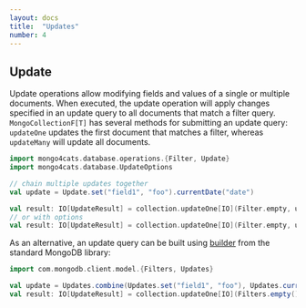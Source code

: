 ```yaml
---
layout: docs
title:  "Updates"
number: 4
---
```


## Update

Update operations allow modifying fields and values of a single or multiple documents.
When executed, the update operation will apply changes specified in an update query to all documents that match a filter query.
`MongoCollectionF[T]` has several methods for submitting an update query: `updateOne` updates the first document that matches a filter, whereas `updateMany` will update all documents.
```scala
import mongo4cats.database.operations.{Filter, Update}
import mongo4cats.database.UpdateOptions

// chain multiple updates together
val update = Update.set("field1", "foo").currentDate("date")

val result: IO[UpdateResult] = collection.updateOne[IO](Filter.empty, update)
// or with options
val result: IO[UpdateResult] = collection.updateOne[IO](Filter.empty, update, UpdateOptions().upsert(true))
```
As an alternative, an update query can be built using [builder](https://docs.mongodb.com/drivers/java/sync/current/fundamentals/builders/updates/) from the standard MongoDB library:
```scala
import com.mongodb.client.model.{Filters, Updates}

val update = Updates.combine(Updates.set("field1", "foo"), Updates.currentDate("date"))
val result: IO[UpdateResult] = collection.updateOne[IO](Filters.empty(), update)
```